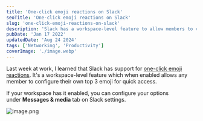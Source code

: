 ```yaml
---
title: 'One-click emoji reactions on Slack'
seoTitle: 'One-click emoji reactions on Slack'
slug: 'one-click-emoji-reactions-on-slack'
description: 'Slack has a workspace-level feature to allow members to configure their top 3 emoji for quick reactions.'
pubDate: 'Jan 17 2022'
updatedDate: 'Aug 24 2024'
tags: ['Networking', 'Productivity']
coverImage: './image.webp'
---
```


Last week at work, I learned that Slack has support for [one-click emoji reactions](https://slack.com/help/articles/360056881694-Manage-one-click-emoji-reactions-for-your-workspace-or-organization). It's a workspace-level feature which when enabled allows any member to configure their own top 3 emoji for quick access.

If your workspace has it enabled, you can configure your options under **Messages & media** tab on Slack settings.

![image.png](https://portfolio.75d17a47b6c80ac40b0e7e44a4a8517d.r2.cloudflarestorage.com/blog/assets/one-click-emoji-reactions-on-slack-cb6f24e1-57eb-4a39-9a82-e02a72996163.png?X-Amz-Algorithm=AWS4-HMAC-SHA256&X-Amz-Content-Sha256=UNSIGNED-PAYLOAD&X-Amz-Credential=8367778c331a87824282df96c3af94ca%2F20240825%2Fauto%2Fs3%2Faws4_request&X-Amz-Date=20240825T060504Z&X-Amz-Expires=3600&X-Amz-Signature=6cd7504f8e256d786f6b793618803795ec64841303b8e7f438cd15d324a93e27&X-Amz-SignedHeaders=host&x-id=GetObject)
